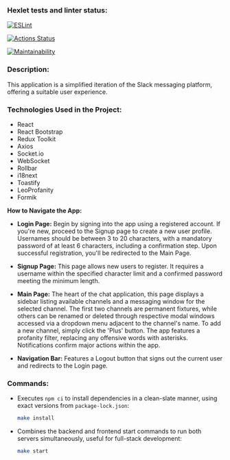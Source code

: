 ### Hexlet tests and linter status:

[![ESLint](https://github.com/anagranfd/frontend-project-12/actions/workflows/eslint.yml/badge.svg)](https://github.com/anagranfd/frontend-project-12/actions/workflows/eslint.yml)

[![Actions Status](https://github.com/anagranfd/frontend-project-12/actions/workflows/hexlet-check.yml/badge.svg)](https://github.com/anagranfd/frontend-project-12/actions)

[![Maintainability](https://api.codeclimate.com/v1/badges/7dbccb0e5518fabcf4e5/maintainability)](https://codeclimate.com/github/anagranfd/frontend-project-12/maintainability)

### Description:

This application is a simplified iteration of the Slack messaging platform, offering a suitable user experience.

### Technologies Used in the Project:

- React
- React Bootstrap
- Redux Toolkit
- Axios
- Socket.io
- WebSocket
- Rollbar
- i18next
- Toastify
- LeoProfanity
- Formik

**How to Navigate the App:**

- **Login Page:** Begin by signing into the app using a registered account. If you're new, proceed to the Signup page to create a new user profile. Usernames should be between 3 to 20 characters, with a mandatory password of at least 6 characters, including a confirmation step. Upon successful registration, you'll be redirected to the Main Page.
- **Signup Page:** This page allows new users to register. It requires a username within the specified character limit and a confirmed password meeting the minimum length.

- **Main Page:** The heart of the chat application, this page displays a sidebar listing available channels and a messaging window for the selected channel. The first two channels are permanent fixtures, while others can be renamed or deleted through respective modal windows accessed via a dropdown menu adjacent to the channel's name. To add a new channel, simply click the 'Plus' button. The app features a profanity filter, replacing any offensive words with asterisks. Notifications confirm major actions within the app.

- **Navigation Bar:** Features a Logout button that signs out the current user and redirects to the Login page.

### Commands:

- Executes `npm ci` to install dependencies in a clean-slate manner, using exact versions from `package-lock.json`:

  ```bash
  make install
  ```

- Combines the backend and frontend start commands to run both servers simultaneously, useful for full-stack development:

  ```bash
  make start
  ```
